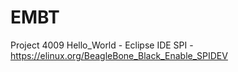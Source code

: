 # EMBT
Project 4009
Hello_World - Eclipse IDE
SPI - https://elinux.org/BeagleBone_Black_Enable_SPIDEV
